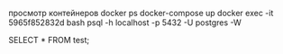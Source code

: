 просмотр контейнеров
docker ps
docker-compose up
docker exec -it 5965f852832d bash
psql -h localhost -p 5432 -U postgres -W

SELECT * FROM test;